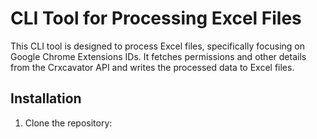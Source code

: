 # CLI Tool for Processing Excel Files

This CLI tool is designed to process Excel files, specifically focusing on Google Chrome Extensions IDs. It fetches permissions and other details from the Crxcavator API and writes the processed data to Excel files.

## Installation

1. Clone the repository:
